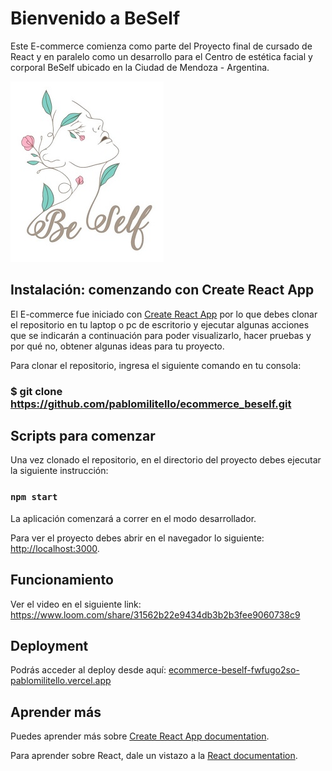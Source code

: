 # Bienvenido a BeSelf

Este E-commerce comienza como parte del Proyecto final de cursado de React y en paralelo como un desarrollo para el Centro de estética facial y corporal BeSelf ubicado en la Ciudad de Mendoza - Argentina.

![imgBesel](/public/images/beSelfReadme.jpg)

## Instalación: comenzando con Create React App

El E-commerce fue iniciado con [Create React App](https://github.com/facebook/create-react-app) por lo que debes clonar el repositorio en tu laptop o pc de escritorio y ejecutar algunas acciones que se indicarán a continuación para poder visualizarlo, hacer pruebas y por qué no, obtener algunas ideas para tu proyecto.

Para clonar el repositorio, ingresa el siguiente comando en tu consola:

### $ git clone https://github.com/pablomilitello/ecommerce_beself.git

## Scripts para comenzar

Una vez clonado el repositorio, en el directorio del proyecto debes ejecutar la siguiente instrucción:

### `npm start`

La aplicación comenzará a correr en el modo desarrollador.

Para ver el proyecto debes abrir en el navegador lo siguiente: [http://localhost:3000](http://localhost:3000).

## Funcionamiento

Ver el video en el siguiente link:
https://www.loom.com/share/31562b22e9434db3b2b3fee9060738c9

## Deployment

Podrás acceder al deploy desde aquí: [ecommerce-beself-fwfugo2so-pablomilitello.vercel.app](ecommerce-beself-fwfugo2so-pablomilitello.vercel.app)

## Aprender más

Puedes aprender más sobre [Create React App documentation](https://facebook.github.io/create-react-app/docs/getting-started).

Para aprender sobre React, dale un vistazo a la [React documentation](https://reactjs.org/).
